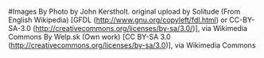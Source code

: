 #Images
By Photo by John Kerstholt. original upload by Solitude (From English Wikipedia) [GFDL (http://www.gnu.org/copyleft/fdl.html) or CC-BY-SA-3.0 (http://creativecommons.org/licenses/by-sa/3.0/)], via Wikimedia Commons
By Welp.sk (Own work) [CC BY-SA 3.0 (http://creativecommons.org/licenses/by-sa/3.0)], via Wikimedia Commons
